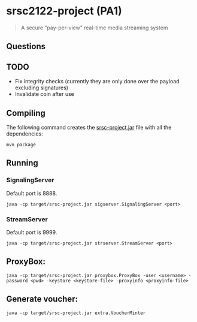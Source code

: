 # srsc2122-project (PA1)
> A secure “pay-per-view” real-time media streaming system

## Questions

## TODO
- Fix integrity checks (currently they are only done over the payload excluding signatures)
- Invalidate coin after use

## Compiling
The following command creates the [srsc-project.jar](target/srsc-project.jar) file with all the
dependencies:
```
mvn package
```

## Running

### SignalingServer
Default port is 8888.
```
java -cp target/srsc-project.jar sigserver.SignalingServer <port>
```

### StreamServer
Default port is 9999.
```
java -cp target/srsc-project.jar strserver.StreamServer <port>
```

## ProxyBox:
```
java -cp target/srsc-project.jar proxybox.ProxyBox -user <username> -password <pwd> -keystore <keystore-file> -proxyinfo <proxyinfo-file>
```

## Generate voucher:
```
java -cp target/srsc-project.jar extra.VoucherMinter
```